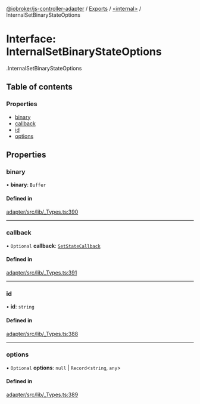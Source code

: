 [@iobroker/js-controller-adapter](../README.md) / [Exports](../modules.md) / [<internal\>](../modules/internal_.md) / InternalSetBinaryStateOptions

# Interface: InternalSetBinaryStateOptions

[<internal>](../modules/internal_.md).InternalSetBinaryStateOptions

## Table of contents

### Properties

- [binary](internal_.InternalSetBinaryStateOptions.md#binary)
- [callback](internal_.InternalSetBinaryStateOptions.md#callback)
- [id](internal_.InternalSetBinaryStateOptions.md#id)
- [options](internal_.InternalSetBinaryStateOptions.md#options)

## Properties

### binary

• **binary**: `Buffer`

#### Defined in

[adapter/src/lib/_Types.ts:390](https://github.com/ioBroker/ioBroker.js-controller/blob/8aaeaa08/packages/adapter/src/lib/_Types.ts#L390)

___

### callback

• `Optional` **callback**: [`SetStateCallback`](../modules/internal_.md#setstatecallback)

#### Defined in

[adapter/src/lib/_Types.ts:391](https://github.com/ioBroker/ioBroker.js-controller/blob/8aaeaa08/packages/adapter/src/lib/_Types.ts#L391)

___

### id

• **id**: `string`

#### Defined in

[adapter/src/lib/_Types.ts:388](https://github.com/ioBroker/ioBroker.js-controller/blob/8aaeaa08/packages/adapter/src/lib/_Types.ts#L388)

___

### options

• `Optional` **options**: ``null`` \| `Record`<`string`, `any`\>

#### Defined in

[adapter/src/lib/_Types.ts:389](https://github.com/ioBroker/ioBroker.js-controller/blob/8aaeaa08/packages/adapter/src/lib/_Types.ts#L389)
